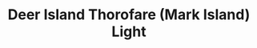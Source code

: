 ---
layout: repo
title: "Deer Island Thorofare (Mark Island) Light"
id: 2590
permalink: repos/2590/
---